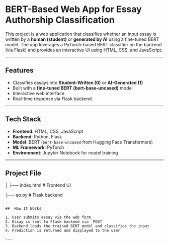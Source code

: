 # BERT-Based Web App for Essay Authorship Classification

This project is a web application that classifies whether an input essay is written by a **human (student)** or **generated by AI** using a fine-tuned BERT model. The app leverages a PyTorch-based BERT classifier on the backend (via Flask) and provides an interactive UI using HTML, CSS, and JavaScript.

---

## Features

- Classifies essays into **Student-Written (0)** or **AI-Generated (1)**
- Built with a **fine-tuned BERT (bert-base-uncased)** model
- Interactive web interface
- Real-time response via Flask backend

---

## Tech Stack

- **Frontend**: HTML, CSS, JavaScript
- **Backend**: Python, Flask
- **Model**: BERT (`bert-base-uncased` from Hugging Face Transformers)
- **ML Framework**: PyTorch
- **Environment**: Jupyter Notebook for model training

---

## Project File
│
├── index.html # Frontend UI   

├── ap.py # Flask backend

```

##  How It Works

1. User submits essay via the web form
2. Essay is sent to Flask backend via `POST`
3. Backend loads the trained BERT model and classifies the input
4. Prediction is returned and displayed to the user

---



